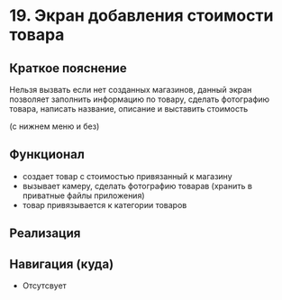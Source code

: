 # 19. Экран добавления стоимости товара

## Краткое пояснение

Нельзя вызвать если нет созданных магазинов, данный экран позволяет заполнить информацию по товару,
сделать фотографию товара, написать название, описание и выставить стоимость

(с нижнем меню и без)

## Функционал

- создает товар с стоимостью привязанный к магазину
- вызывает камеру, сделать фотографию товарав (хранить в приватные файлы приложения)
- товар привязывается к категории товаров

## Реализация

## Навигация (куда)

- Отсутсвует
